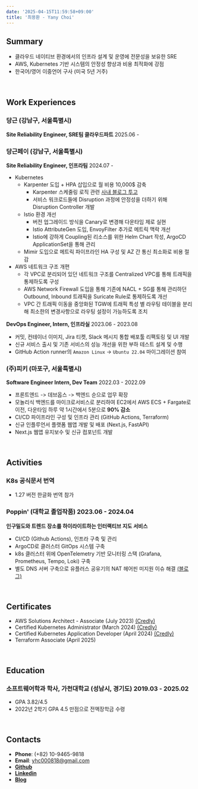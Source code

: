 ```yaml
---
date: '2025-04-15T11:59:58+09:00'
title: '최용환 - Yany Choi'
---
```


## **Summary**
- 클라우드 네이티브 환경에서의 인프라 설계 및 운영에 전문성을 보유한 SRE
- AWS, Kubernetes 기반 시스템의 안정성 향상과 비용 최적화에 강점
- 한국어/영어 이중언어 구사 (미국 5년 거주)

<br />

## **Work Experiences**
### **당근** (강남구, 서울특별시)
**Site Reliability Engineer, SRE팀 클라우드파트** 2025.06 - 

### **당근페이** (강남구, 서울특별시)
**Site Reliability Engineer, 인프라팀** 2024.07 -
- Kubernetes
  - Karpenter 도입 + HPA 삽입으로 월 비용 10,000$ 감축
    - Karpenter 스케줄링 로직 관련 [사내 블로그 투고](https://medium.com/daangn/karpenter-%ED%8A%B8%EB%9F%AC%EB%B8%94%EC%8A%88%ED%8C%85-%EB%B9%84%EC%9A%A9%EA%B3%BC-%EC%95%88%EC%A0%95%EC%84%B1-%EB%91%90%EB%A7%88%EB%A6%AC-%ED%86%A0%EB%81%BC-%EC%9E%A1%EA%B8%B0-ce8bd45ec8f2)
    - 서비스 워크로드들에 Disruption 과정에 안정성을 더하기 위해 Disruption Controller 개발
  - Istio 환경 개선
    - 버전 업그레이드 방식을 Canary로 변경해 다운타임 제로 실현
    - Istio AttributeGen 도입, EnvoyFilter 추가로 메트릭 맥락 개선
    - Istio에 강하게 Coupling된 리소스를 위한 Helm Chart 작성, ArgoCD ApplicationSet을 통해 관리
  - Mimir 도입으로 메트릭 파이프라인 HA 구성 및 AZ 간 통신 최소화로 비용 절감
- AWS 네트워크 구조 개편
  - 각 VPC로 분리되어 있던 네트워크 구조를 Centralized VPC를 통해 트래픽을 통제하도록 구성
  - AWS Network Firewall 도입을 통해 기존에 NACL + SG를 통해 관리하던 Outbound, Inbound 트래픽을 Suricate Rule로 통제하도록 개선
  - VPC 간 트래픽 이동을 중앙화된 TGW에 트래픽 특성 별 라우팅 테이블을 분리해 최소한의 변경사항으로 라우팅 설정이 가능하도록 조치

**DevOps Engineer, Intern, 인프라실** 2023.06 - 2023.08
- 커밋, 컨테이너 이미지, Jira 티켓, Slack 메시지 통합 배포툴 리팩토링 및 UI 개발
- 신규 서비스 출시 및 기존 서비스의 성능 개선을 위한 부하 테스트 설계 및 수행
- GitHub Action runner의 `Amazon Linux` -> `Ubuntu 22.04` 마이그레이션 참여


### **(주)피키** (마포구, 서울특별시)
**Software Engineer Intern, Dev Team** 2022.03 - 2022.09
- 프론트엔드 -> 데브옵스 -> 백엔드 순으로 업무 확장
- 모놀리식 백엔드를 마이크로서비스로 분리하여 EC2에서 AWS ECS + Fargate로 이전, 다운타임 하루 약 1시간에서 5분으로 **90% 감소**
- CI/CD 파이프라인 구성 및 인프라 관리 (GitHub Actions, Terraform)
- 신규 인플루언서 플랫폼 웹앱 개발 및 배포 (Next.js, FastAPI)
- Next.js 웹앱 유지보수 및 신규 컴포넌트 개발

<br />

## **Activities**

### **K8s 공식문서 번역**
-  1.27 버전 한글화 번역 참가

### **Poppin'** (대학교 졸업작품) 2023.06 - 2024.04
**인구밀도와 트렌드 장소를 하이라이트하는 인터랙티브 지도 서비스**
- CI/CD (Github Actions), 인프라 구축 및 관리
- ArgoCD로 클러스터 GitOps 시스템 구축
- k8s 클러스터 위에 OpenTelemetry 기반 모니터링 스택 (Grafana, Prometheus, Tempo, Loki) 구축
- 별도 DNS 서버 구축으로 유플러스 공유기의 NAT 헤어핀 미지원 이슈 해결 [(블로그)](https://velog.io/@yhc0818/%EA%B0%80%EB%82%B4%EC%88%98%EA%B3%B5%EC%97%85-%ED%81%B4%EB%9F%AC%EC%8A%A4%ED%84%B0-%ED%97%A4%EC%96%B4%ED%95%80-NAT-%EC%9D%B4%EC%8A%88-%ED%95%B4%EA%B2%B0)

<br />

## **Certificates**
- AWS Solutions Architect - Associate (July 2023)   [(Credly)](https://www.credly.com/badges/c5bfe72a-461b-47e6-a0e1-3934968f717d)
- Certified Kubernetes Administrator (March 2024)   [(Credly)](https://www.credly.com/badges/fe5a9899-00d8-438f-a8d2-7b79fa3fe986)
- Certified Kubernetes Application Developer (April 2024)   [(Credly)](https://www.credly.com/badges/a417e062-cc35-44e6-a8aa-64081d56728e)
- Terraform Associate (April 2025)

<br />

## **Education**
### **소프트웨어학과 학사, 가천대학교** (성남시, 경기도) 2019.03 - 2025.02
- GPA 3.82/4.5
- 2022년 2학기 GPA 4.5 만점으로 전액장학금 수령

<br />

## **Contacts**
- **Phone**: (+82) 10-9465-9818
- **Email**: yhc000818@gmail.com
- [**Github**](https://github.com/YanyChoi)
- [**Linkedin**](https://linkedin.com/in/yany-choi)
- [**Blog**](https://velog.io/@yhc0818)
